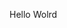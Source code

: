 Hello Wolrd




































































































































































































































































































































































































































































































































































































































































































































































































































































































































































































































































































































































































































































































































































































































































































































































































































































































































































































































































































































































































































































































































































































































































































































































































































































































































































































































































































































































































































































































































































































































































































































































































































































































































































































































































































































































































































































































































































































































































































































































































































































































































































































































































































































































































































































































































































































































































































































































































































































































































